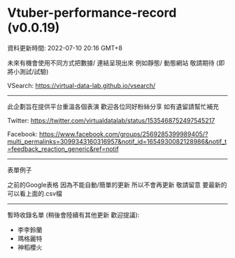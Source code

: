# Vtuber-performance-record (v0.0.19)
資料更新時間: 2022-07-10 20:16 GMT+8

未來有機會使用不同方式把數據/ 連結呈現出來
例如靜態/ 動態網站 敬請期待 (即將小測試/試驗)

VSearch: https://virtual-data-lab.github.io/vsearch/

<hr>

此企劃旨在提供平台重溫各個表演 
歡迎各位同好粉絲分享 如有遺留請幫忙補充

Twitter: https://twitter.com/virtualdatalab/status/1535468752497545217

Facebook: https://www.facebook.com/groups/2569285399989405/?multi_permalinks=3099343160316957&notif_id=1654930082128986&notif_t=feedback_reaction_generic&ref=notif

<hr>
表單例子

之前的Google表格 因為不能自動/簡單的更新 所以不會再更新 敬請留意
要最新的可以看上面的.csv檔

<hr>

暫時收錄名單 (稍後會陸續有其他更新 歡迎提議):
- 李李鈴蘭
- 瑪格麗特
- 神稻櫻火
